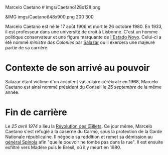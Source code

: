 Marcelo Caetano # imgs/Caetano128x128.png

&IMG imgs/Caetano648x900.png 200 300

Marcelo Caetano est né le 17 août 1906 et mort le 26 octobre 1980. En 1933, il est professeur dans une université de droit à Lisbonne.
C'est un homme politique conservateur et une figure marquante de [l'Estado Novo](articles/02_Gouvernement_Sal.md). Celui-ci a été nommé *ministre des Colonies* par [Salazar](articles/01_Salazar.md) ou il exercera une majeure partie de sa carrière.


# Contexte de son arrivé au pouvoir 
Salazar étant victime d'un accident vasculaire cérébrale en 1968, Marcelo Caetano est ainsi nommé président du Conseil le *25 septembre* de la même année.

# Fin de carrière
Le *25 avril 1974* a lieu la [Révolution des Œillets](articles/04_Revo_Oeillet.md). Ce jour même, Marcelo Caetano s'est réfugié à la caserne du Carmo, sous la protextion de la Garde Nationale républicaine. Il négocie sa reddition et remet sa démission au [général Spínola](articles/06_Antonio_Spinola.md) afin "que le pouvoir ne tombe pas dans la rue".
Il est ensuite exfiltré vers Madère puis le Brésil, où il y meurt en 1980.